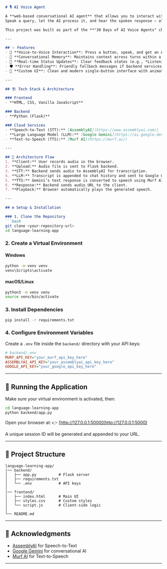 ````markdown
# 🎙️ AI Voice Agent

A **web-based conversational AI agent** that allows you to interact with artificial intelligence using your **voice**.  
Speak a query, let the AI process it, and hear the spoken response — all while maintaining conversational context.

This project was built as part of the **"30 Days of AI Voice Agents" challenge**.

---

## ✨ Features
- 🎤 **Voice-to-Voice Interaction**: Press a button, speak, and get an AI-generated spoken response.
- 🧠 **Conversational Memory**: Maintains context across turns within a session for natural conversations.
- 🔄 **Real-time Status Updates**: Clear feedback states (e.g., *Listening...*, *Thinking...*).
- 🛡️ **Error Handling**: Friendly fallback messages if backend services fail.
- 🎨 **Custom UI**: Clean and modern single-button interface with animations.

---

## 🏗️ Tech Stack & Architecture

### Frontend
- **HTML, CSS, Vanilla JavaScript**

### Backend
- **Python (Flask)**

### Cloud Services
- **Speech-to-Text (STT):** [AssemblyAI](https://www.assemblyai.com/)  
- **Large Language Model (LLM):** [Google Gemini](https://ai.google.dev/)  
- **Text-to-Speech (TTS):** [Murf AI](https://murf.ai/)  

---

## 🔄 Architecture Flow
1. **Client:** User records audio in the browser.  
2. **Upload:** Audio file is sent to Flask backend.  
3. **STT:** Backend sends audio to AssemblyAI for transcription.  
4. **LLM:** Transcript is appended to chat history and sent to Google Gemini for response generation.  
5. **TTS:** Gemini’s text response is converted to speech using Murf AI.  
6. **Response:** Backend sends audio URL to the client.  
7. **Playback:** Browser automatically plays the generated speech.  

---

## ⚙️ Setup & Installation

### 1. Clone the Repository
```bash
git clone <your-repository-url>
cd language-learning-app
````

### 2. Create a Virtual Environment

#### Windows

```bash
python -m venv venv
venv\Scripts\activate
```

#### macOS/Linux

```bash
python3 -m venv venv
source venv/bin/activate
```

### 3. Install Dependencies

```bash
pip install -r requirements.txt
```

### 4. Configure Environment Variables

Create a `.env` file inside the `backend/` directory with your API keys:

```ini
# backend/.env
MURF_API_KEY="your_murf_api_key_here"
ASSEMBLYAI_API_KEY="your_assemblyai_api_key_here"
GOOGLE_API_KEY="your_google_api_key_here"
```

---

## 🚀 Running the Application

Make sure your virtual environment is activated, then:

```bash
cd language-learning-app
python backend/app.py
```

Open your browser at:
👉 [http://127.0.0.1:5000](http://127.0.0.1:5000)

A unique session ID will be generated and appended to your URL.

---

## 📂 Project Structure

```
language-learning-app/
│── backend/
│   ├── app.py          # Flask server
│   ├── requirements.txt
│   └── .env            # API keys
│
│── frontend/
│   ├── index.html      # Main UI
│   ├── styles.css      # Custom styles
│   └── script.js       # Client-side logic
│
└── README.md
```

---

## 🙌 Acknowledgments

* [AssemblyAI](https://www.assemblyai.com/) for Speech-to-Text
* [Google Gemini](https://ai.google.dev/) for conversational AI
* [Murf AI](https://murf.ai/) for Text-to-Speech

---
```
